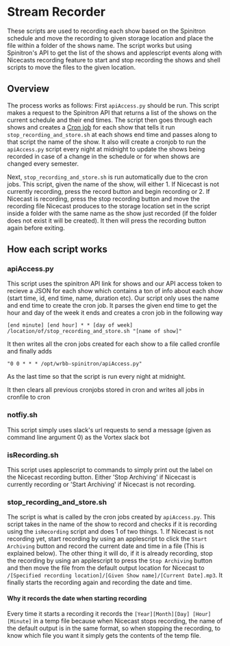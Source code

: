 # Stream Recorder

These scripts are used to recording each show based on the Spinitron schedule and move the recording to given storage location and place the file within a folder of the shows name. The script works but using Spinitron's API to get the list of the shows and applescript events along with Nicecasts recording feature to start and stop recording the shows and shell scripts to move the files to the given location.

## Overview

The process works as follows: First `apiAccess.py` should be run. This script makes a request to the Spinitron API that returns a list of the shows on the current schedule and their end times. The script then goes through each shows and creates a [Cron job](https://en.wikipedia.org/wiki/Cron) for each show that tells it run `stop_recording_and_store.sh` at each shows end time and passes along to that script the name of the show. It also will create a cronjob to run the `apiAccess.py` script every night at midnight to update the shows being recorded in case of a change in the schedule or for when shows are changed every semester.

Next, `stop_recording_and_store.sh` is run automatically due to the cron jobs. This script, given the name of the show, will either 1. If Nicecast is not currently recording, press the record button and begin recording or 2. If Nicecast is recording, press the stop recording button and move the recording file Nicecast produces to the storage location set in the script inside a folder with the same name as the show just recorded (if the folder does not exist it will be created). It then will press the recording button again before exiting.

## How each script works

### apiAccess.py

This script uses the spinitron API link for shows and our API access token to recieve a JSON for each show which contains a ton of info about each show (start time, id, end time, name, duration etc). Our script only uses the name and end time to create the cron job. It parses the given end time to get the hour and day of the week it ends and creates a cron job in the following way

```
[end minute] [end hour] * * [day of week] /location/of/stop_recording_and_store.sh "[name of show]"
```

It then writes all the cron jobs created for each show to a file called cronfile and finally adds 

```
"0 0 * * * /opt/wrbb-spinitron/apiAccess.py"
```

As the last time so that the script is run every night at midnight. 

It then clears all previous cronjobs stored in cron and writes all jobs in cronfile to cron


### notfiy.sh

This script simply uses slack's url requests to send a message (given as command line argument 0) as the Vortex slack bot

### isRecording.sh

This script uses applescript to commands to simply print out the label on the Nicecast recording button. Either 'Stop Archiving' if Nicecast is currently recording or 'Start Archiving' if Nicecast is not recording.

### stop_recording_and_store.sh

The script is what is called by the cron jobs created by `apiAccess.py`. This script takes in the name of the show to record and checks if it is recording using the `isRecording` script and does 1 of two things. 1. If Nicecast is not recording yet, start recording by using an applescript to click the `Start Archiving` button and record the current date and time in a file (This is explained below). The other thing it will do, if it is already recording, stop the recording by using an applescript to press the `Stop Archiving` button and then move the file from the default output location for Nicecast to `/[Specified recording location]/[Given Show name]/[Current Date].mp3`. It finally starts the recording again and recording the date and time.

#### Why it records the date when starting recording

Every time it starts a recording it records the `[Year][Month][Day] [Hour][Minute]` in a temp file because when Nicecast stops recording, the name of the default output is in the same format, so when stopping the recording, to know which file you want it simply gets the contents of the temp file.
